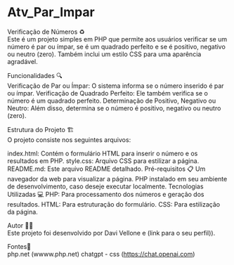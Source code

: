 # Atv_Par_Impar

Verificação de Números ♻️  
Este é um projeto simples em PHP que permite aos usuários verificar se um número é par ou ímpar, se é um quadrado perfeito e se é positivo, negativo ou neutro (zero). Também inclui um estilo CSS para uma aparência agradável.

Funcionalidades 🔍  
Verificação de Par ou Ímpar: O sistema informa se o número inserido é par ou ímpar.
Verificação de Quadrado Perfeito: Ele também verifica se o número é um quadrado perfeito.
Determinação de Positivo, Negativo ou Neutro: Além disso, determina se o número é positivo, negativo ou neutro (zero).

Estrutura do Projeto 🏗️  
O projeto consiste nos seguintes arquivos:

index.html: Contém o formulário HTML para inserir o número e os resultados em PHP.
style.css: Arquivo CSS para estilizar a página.
README.md: Este arquivo README detalhado.
Pré-requisitos 📋
Um navegador da web para visualizar a página.
PHP instalado em seu ambiente de desenvolvimento, caso deseje executar localmente.
Tecnologias Utilizadas 💻
PHP: Para processamento dos números e geração dos resultados.
HTML: Para estruturação do formulário.
CSS: Para estilização da página.

Autor 🧑‍💻  
Este projeto foi desenvolvido por Davi Vellone e (link para o seu perfil)).

Fontes🔎  
php.net (wwww.php.net)
chatgpt - css (https://chat.openai.com)




